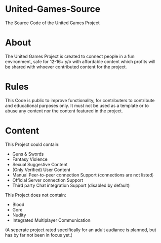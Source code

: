 # United-Games-Source
The Source Code of the United Games Project

# About
The United Games Project is created to connect people in a fun environment, safe for 12-16+ y/o with affordable content which profits will be shared with whoever contributed content for the project.

# Rules
This Code is public to improve functionality, for contributers to contribute and educational purposes only.
It must not be used as a template or to abuse any content nor the content featured in the project.

# Content
This Project could contain:
+ Guns & Swords
+ Fantasy Violence
+ Sexual Suggestive Content
+ (Only Verified) User Content
+ Manual Peer-to-peer connection Support (connections are not listed)
+ Official Server connection Support
+ Third party Chat integration Support (disabled by default)

This Project does not contain:
- Blood
- Gore
- Nudity
- Integrated Multiplayer Communication

(A seperate project rated specifically for an adult audiance is planned, but has by far not been in focus yet.)
